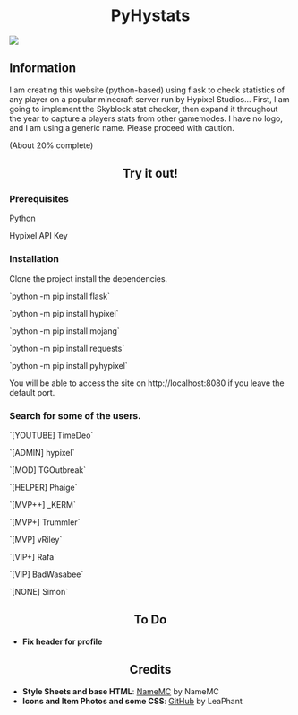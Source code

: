 <h1 align="center">PyHystats</h1>
<img src="https://i.gyazo.com/a67a704c17ad8bd98f01c0dfac03f436.png">
<h2> Information </h2>
<p>I am creating this website (python-based) using flask to check statistics of any player on a popular minecraft server run by Hypixel Studios... First, I am going to implement the Skyblock stat checker, then expand it throughout the year to capture a players stats from other gamemodes. I have no logo, and I am using a generic name. Please proceed with caution.</p>
(About 20% complete)
<h2 align="center">Try it out!</h2>
<h3>Prerequisites</h3>
<p>Python</p>
<p>Hypixel API Key</p>
<h3>Installation</h3>
Clone the project install the dependencies.
<p>`python -m pip install flask`</p>
<p>`python -m pip install hypixel`</p>
<p>`python -m pip install mojang`</p>
<p>`python -m pip install requests`</p>
<p>`python -m pip install pyhypixel`</p>
You will be able to access the site on http://localhost:8080 if you leave the default port.
<h3>Search for some of the users.</h3>
<p>`[YOUTUBE] TimeDeo`</p>
<p>`[ADMIN] hypixel`</p>
<p>`[MOD] TGOutbreak`</p>
<p>`[HELPER] Phaige`</p>
<p>`[MVP++] _KERM`</p>
<p>`[MVP+] Trummler`</p>
<p>`[MVP] vRiley`</p>
<p>`[VIP+] Rafa`</p>
<p>`[VIP] BadWasabee`</p>
<p>`[NONE] Simon`</p>

<h2 align="center"> To Do </h2>

- **Fix header for profile**

<h2 align="center">Credits</h2>

- **Style Sheets and base HTML**: <a href="https://namemc.com">NameMC</a> by NameMC
- **Icons and Item Photos and some CSS**: <a href="https://github.com/LeaPhant/">GitHub</a> by LeaPhant
